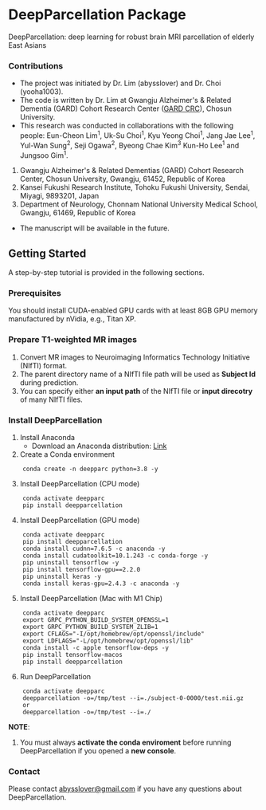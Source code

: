 # DeepParcellation Package
DeepParcellation: deep learning for robust brain MRI parcellation of elderly East Asians

### Contributions
- The project was initiated by Dr. Lim (abysslover) and Dr. Choi (yooha1003).
- The code is written by Dr. Lim at Gwangju Alzheimer's & Related Dementia (GARD) Cohort Research Center ([GARD CRC](http://nrcd.re.kr/)), Chosun University.
- This research was conducted in collaborations with the following people:
Eun-Cheon Lim<sup>1</sup>, Uk-Su Choi<sup>1</sup>, Kyu Yeong Choi<sup>1</sup>, Jang Jae Lee<sup>1</sup>, Yul-Wan Sung<sup>2</sup>, Seji Ogawa<sup>2</sup>, Byeong Chae Kim<sup>3</sup> Kun-Ho Lee<sup>1</sup> and Jungsoo Gim<sup>1</sup>.

1. Gwangju Alzheimer's & Related Dementias (GARD) Cohort Research Center, Chosun University, Gwangju, 61452, Republic of Korea
2. Kansei Fukushi Research Institute, Tohoku Fukushi University, Sendai, Miyagi, 9893201, Japan
3. Department of Neurology, Chonnam National University Medical School, Gwangju, 61469, Republic of Korea

- The manuscript will be available in the future.

## Getting Started
A step-by-step tutorial is provided in the following sections.

### Prerequisites
You should install CUDA-enabled GPU cards with at least 8GB GPU memory manufactured by nVidia, e.g., Titan XP.

### Prepare T1-weighted MR images

1. Convert MR images to Neuroimaging Informatics Technology Initiative (NIfTI) format.
2. The parent directory name of a NIfTI file path will be used as **Subject Id** during prediction.
3. You can specify either **an input path** of the NIfTI file or **input direcotry** of many NIfTI files.

### Install DeepParcellation
1. Install Anaconda
   - Download an Anaconda distribution: [Link](https://www.anaconda.com/distribution/)
2. Create a Conda environment
```
	conda create -n deepparc python=3.8 -y
```
3. Install DeepParcellation (CPU mode)
```
	conda activate deepparc
	pip install deepparcellation
```

4. Install DeepParcellation (GPU mode)
```
	conda activate deepparc
	pip install deepparcellation
	conda install cudnn=7.6.5 -c anaconda -y
	conda install cudatoolkit=10.1.243 -c conda-forge -y
	pip uninstall tensorflow -y
	pip install tensorflow-gpu==2.2.0
	pip uninstall keras -y
	conda install keras-gpu=2.4.3 -c anaconda -y
```
5. Install DeepParcellation (Mac with M1 Chip)
```
	conda activate deepparc
	export GRPC_PYTHON_BUILD_SYSTEM_OPENSSL=1
	export GRPC_PYTHON_BUILD_SYSTEM_ZLIB=1
	export CFLAGS="-I/opt/homebrew/opt/openssl/include"
	export LDFLAGS="-L/opt/homebrew/opt/openssl/lib"
	conda install -c apple tensorflow-deps -y
	pip install tensorflow-macos
	pip install deepparcellation
```
6. Run DeepParcellation
```
	conda activate deepparc
	deepparcellation -o=/tmp/test --i=./subject-0-0000/test.nii.gz
	or
	deepparcellation -o=/tmp/test --i=./
```
**NOTE**:
1. You must always **activate the conda enviroment** before running DeepParcellation if you opened a **new console**.

### Contact
Please contact abysslover@gmail.com if you have any questions about DeepParcellation.
